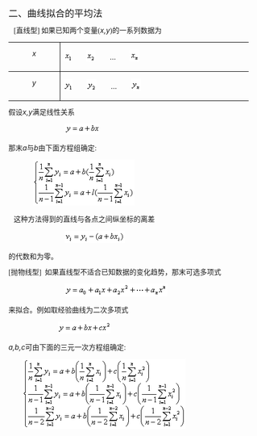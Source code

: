 <div class=Section1>
<p class=MsoNormal style='layout-grid-mode:char'><span lang=ZH-CN
style='font-size:14.0pt;font-family:宋体_GB2312'>二、曲线拟合的平均法</span></p>
<p class=MsoNormal style='line-height:12.0pt;layout-grid-mode:char'><span
lang=EN-US style='font-family:宋体_GB2312'>&nbsp;&nbsp; [</span><span lang=ZH-CN
style='font-family:宋体_GB2312'>直线型</span><span lang=EN-US style='font-family:
宋体_GB2312'>] </span><span lang=ZH-CN style='font-family:宋体_GB2312'>如果已知两个变量</span><span
lang=EN-US style='font-family:宋体_GB2312'>(</span><i><span lang=EN-US>x,y</span></i><span
lang=EN-US style='font-family:宋体_GB2312'>)</span><span lang=ZH-CN
style='font-family:宋体_GB2312'>的一系列数据为</span></p>
<table class=MsoNormalTable border=1 cellspacing=0 cellpadding=0
 style='border-collapse:collapse;border:none'>
 <tr>
  <td width=88 valign=top style='width:65.8pt;border:solid windowtext 1.0pt;
  border-left:none;padding:0mm 5.4pt 0mm 5.4pt'>
  <p class=MsoNormal align=center style='text-align:center;line-height:12.0pt;
  layout-grid-mode:char'><i><span lang=EN-US>x</span></i></p>
  </td>
  <td width=360 valign=top style='width:270.0pt;border-top:solid windowtext 1.0pt;
  border-left:none;border-bottom:solid windowtext 1.0pt;border-right:none;
  padding:0mm 5.4pt 0mm 5.4pt'>
  <p class=MsoNormal style='line-height:12.0pt;layout-grid-mode:char'><sub><span
  lang=EN-US style='font-family:宋体_GB2312'><img width=16 height=23
  src="res/17e9d95da129bdd93c34fb6cc6aaaa52_5895_files/image002.gif"
  u1:shapes="_x0000_i1025"></span></sub><span lang=EN-US style='font-family:
  宋体_GB2312'>&nbsp;&nbsp;&nbsp;&nbsp;&nbsp;&nbsp;&nbsp; <sub><img width=19
  height=23 src="res/17e9d95da129bdd93c34fb6cc6aaaa52_5895_files/image004.gif"
  u1:shapes="_x0000_i1026"></sub>&nbsp;&nbsp;&nbsp;&nbsp;&nbsp;&nbsp;&nbsp;&nbsp;</span><span
  lang=EN-US>…</span><span lang=EN-US style='font-family:宋体_GB2312'>&nbsp;&nbsp;&nbsp;&nbsp;&nbsp;&nbsp;&nbsp;
  <sub><img width=19 height=24
  src="res/17e9d95da129bdd93c34fb6cc6aaaa52_5895_files/image006.gif"
  u1:shapes="_x0000_i1027"></sub></span></p>
  </td>
 </tr>
 <tr>
  <td width=88 valign=top style='width:65.8pt;border-top:none;border-left:none;
  border-bottom:solid windowtext 1.0pt;border-right:solid windowtext 1.0pt;
  padding:0mm 5.4pt 0mm 5.4pt'>
  <p class=MsoNormal align=center style='text-align:center;line-height:12.0pt;
  layout-grid-mode:char'><i><span lang=EN-US>y</span></i></p>
  </td>
  <td width=360 valign=top style='width:270.0pt;border:none;border-bottom:solid windowtext 1.0pt;
  padding:0mm 5.4pt 0mm 5.4pt'>
  <p class=MsoNormal style='line-height:12.0pt;layout-grid-mode:char'><sub><span
  lang=EN-US style='font-family:宋体_GB2312'><img width=17 height=23
  src="res/17e9d95da129bdd93c34fb6cc6aaaa52_5895_files/image008.gif"
  u1:shapes="_x0000_i1028"></span></sub><span lang=EN-US style='font-family:
  宋体_GB2312'>&nbsp;&nbsp;&nbsp;&nbsp;&nbsp;&nbsp;&nbsp; <sub><img width=20
  height=23 src="res/17e9d95da129bdd93c34fb6cc6aaaa52_5895_files/image010.gif"
  u1:shapes="_x0000_i1029"></sub>&nbsp;&nbsp;&nbsp;&nbsp;&nbsp;&nbsp;&nbsp;&nbsp;</span><span
  lang=EN-US>…</span><span lang=EN-US style='font-family:宋体_GB2312'>&nbsp;&nbsp;&nbsp;&nbsp;&nbsp;&nbsp;&nbsp;
  <sub><img width=20 height=24
  src="res/17e9d95da129bdd93c34fb6cc6aaaa52_5895_files/image012.gif"
  u1:shapes="_x0000_i1030"></sub></span></p>
  </td>
 </tr>
</table>
<p class=MsoNormal style='line-height:12.0pt;layout-grid-mode:char'><span
lang=ZH-CN style='font-family:宋体_GB2312'>假设</span><i><span lang=EN-US>x,y</span></i><span
lang=ZH-CN style='font-family:宋体_GB2312'>满足线性关系</span></p>
<p class=MsoNormal style='line-height:12.0pt;layout-grid-mode:char'><span
lang=EN-US style='font-family:宋体_GB2312'>&nbsp;&nbsp;&nbsp;&nbsp;&nbsp;&nbsp;&nbsp;&nbsp;&nbsp;&nbsp;&nbsp;&nbsp;&nbsp;&nbsp;&nbsp;&nbsp;&nbsp;&nbsp;&nbsp;&nbsp;&nbsp;&nbsp;&nbsp;&nbsp;&nbsp;&nbsp;&nbsp;&nbsp;&nbsp;&nbsp;&nbsp;
<sub><img width=69 height=21
src="res/17e9d95da129bdd93c34fb6cc6aaaa52_5895_files/image014.gif" u1:shapes="_x0000_i1031"></sub></span></p>
<p class=MsoNormal style='line-height:12.0pt;layout-grid-mode:char'><span
lang=ZH-CN style='font-family:宋体_GB2312'>那末</span><i><span lang=EN-US>a</span></i><span
lang=ZH-CN style='font-family:宋体_GB2312'>与</span><i><span lang=EN-US>b</span></i><span
lang=ZH-CN style='font-family:宋体_GB2312'>由下面方程组确定</span><span lang=EN-US
style='font-family:宋体_GB2312'>:</span></p>
<p class=MsoNormal style='line-height:12.0pt;layout-grid-mode:char'><span
lang=EN-US style='font-family:宋体_GB2312'>&nbsp;&nbsp;&nbsp;&nbsp;&nbsp;&nbsp;&nbsp;&nbsp;&nbsp;&nbsp;&nbsp;&nbsp;&nbsp;
<sub><img width=201 height=91
src="res/17e9d95da129bdd93c34fb6cc6aaaa52_5895_files/image016.gif" u1:shapes="_x0000_i1032"></sub></span></p>
<p class=MsoNormal style='line-height:12.0pt;layout-grid-mode:char'><span
lang=EN-US style='font-family:宋体_GB2312'>&nbsp;&nbsp; </span><span lang=ZH-CN
style='font-family:宋体_GB2312'>这种方法得到的直线与各点之间纵坐标的离差</span></p>
<p class=MsoNormal style='line-height:12.0pt;layout-grid-mode:char'><span
lang=EN-US style='font-family:宋体_GB2312'>&nbsp;&nbsp;&nbsp;&nbsp;&nbsp;&nbsp;&nbsp;&nbsp;&nbsp;&nbsp;&nbsp;&nbsp;&nbsp;&nbsp;&nbsp;&nbsp;&nbsp;&nbsp;&nbsp;&nbsp;&nbsp;&nbsp;&nbsp;&nbsp;&nbsp;&nbsp;&nbsp;&nbsp;&nbsp;&nbsp;&nbsp;
<sub><img width=119 height=24
src="res/17e9d95da129bdd93c34fb6cc6aaaa52_5895_files/image018.gif" u1:shapes="_x0000_i1041"></sub></span></p>
<p class=MsoNormal style='line-height:12.0pt;layout-grid-mode:char'><span
lang=ZH-CN style='font-family:宋体_GB2312'>的代数和为零。</span></p>
<p class=MsoNormal style='line-height:12.0pt;layout-grid-mode:char'><span
lang=EN-US style='font-family:宋体_GB2312'>[</span><span lang=ZH-CN
style='font-family:宋体_GB2312'>抛物线型</span><span lang=EN-US style='font-family:
宋体_GB2312'>]&nbsp; </span><span lang=ZH-CN style='font-family:宋体_GB2312'>如果直线型不适合已知数据的变化趋势，那末可选多项式</span><span
lang=EN-US style='font-family:宋体_GB2312'>&nbsp;&nbsp; </span></p>
<p class=MsoNormal style='line-height:12.0pt;layout-grid-mode:char'><span
lang=EN-US style='font-family:宋体_GB2312'>&nbsp;&nbsp;&nbsp;&nbsp;&nbsp;&nbsp;&nbsp;&nbsp;&nbsp;&nbsp;&nbsp;&nbsp;&nbsp;&nbsp;&nbsp;&nbsp;&nbsp;&nbsp;&nbsp;&nbsp;&nbsp;&nbsp;&nbsp;&nbsp;&nbsp;&nbsp;&nbsp;&nbsp;&nbsp;&nbsp;&nbsp;
<sub><img width=203 height=25
src="res/17e9d95da129bdd93c34fb6cc6aaaa52_5895_files/image020.gif" u1:shapes="_x0000_i1042"></sub></span></p>
<p class=MsoNormal style='line-height:12.0pt;layout-grid-mode:char'><span
lang=ZH-CN style='font-family:宋体_GB2312'>来拟合。例如取经验曲线为二次多项式</span></p>
<p class=MsoNormal style='line-height:12.0pt;layout-grid-mode:char'><span
lang=EN-US style='font-family:宋体_GB2312'>&nbsp;&nbsp;&nbsp;&nbsp;&nbsp;&nbsp;&nbsp;&nbsp;&nbsp;&nbsp;&nbsp;&nbsp;&nbsp;&nbsp;&nbsp;&nbsp;&nbsp;&nbsp;&nbsp;&nbsp;&nbsp;&nbsp;&nbsp;&nbsp;&nbsp;&nbsp;&nbsp;
<sub><img width=105 height=24
src="res/17e9d95da129bdd93c34fb6cc6aaaa52_5895_files/image022.gif" u1:shapes="_x0000_i1043"></sub></span></p>
<p class=MsoNormal style='line-height:12.0pt;layout-grid-mode:char'><i><span
lang=EN-US>a,b,c</span></i><span lang=ZH-CN style='font-family:宋体_GB2312'>可由下面的三元一次方程组确定</span><span
lang=EN-US style='font-family:宋体_GB2312'>:</span></p>
<p class=MsoNormal style='line-height:12.0pt;layout-grid-mode:char'><span
lang=EN-US style='font-family:宋体_GB2312'>&nbsp;&nbsp;&nbsp;&nbsp;&nbsp;&nbsp;&nbsp;
<sub><img width=324 height=139
src="res/17e9d95da129bdd93c34fb6cc6aaaa52_5895_files/image024.gif" u1:shapes="_x0000_i1044"></sub></span></p>
</div>